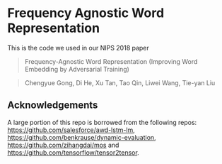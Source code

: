 # Frequency Agnostic Word Representation
This is the code we used in our NIPS 2018 paper 
>Frequency-Agnostic Word Representation (Improving Word Embedding by Adversarial Training)

>Chengyue Gong, Di He, Xu Tan, Tao Qin, Liwei Wang, Tie-yan Liu


## Acknowledgements

A large portion of this repo is borrowed from the following repos:
https://github.com/salesforce/awd-lstm-lm, https://github.com/benkrause/dynamic-evaluation, https://github.com/zihangdai/mos and https://github.com/tensorflow/tensor2tensor.
